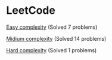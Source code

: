 # LeetCode

[Easy complexity](Easy/) (Solved 7 problems)

[Midium complexity](Medium/) (Solved 14 problems)

[Hard complexity](Hard/) (Solved 1 problems)
